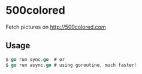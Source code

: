 # 500colored
Fetch pictures on http://500colored.com

## Usage
```go
$ go run sync.go  # or
$ go run async.go # using goroutine, much faster!
```